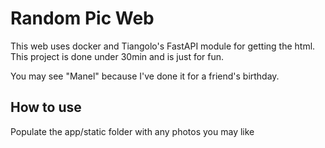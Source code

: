 # Random Pic Web

This web uses docker and Tiangolo's FastAPI module for getting the 
html. This project is done under 30min and is just for fun.

You may see "Manel" because I've done it for a friend's birthday.

## How to use
Populate the app/static folder with any photos you may like